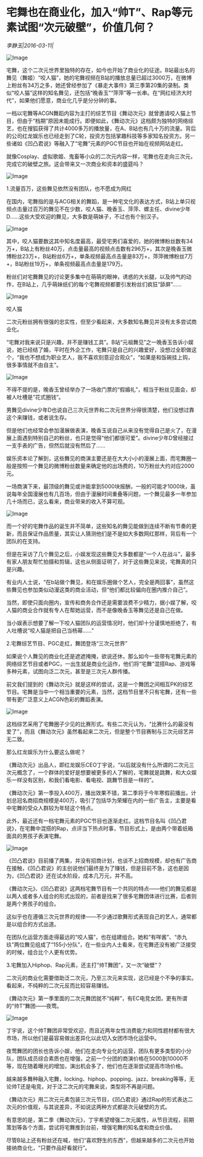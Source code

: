 # 宅舞也在商业化，加入“帅T”、Rap等元素试图“次元破壁”，价值几何？

*李静玉|2016-03-11|*

![Image](http://static.ylzbl.com/uploads/ueditor/php/upload/image/20170924/1506218336803873.jpeg)

宅舞，这个二次元世界里独特的存在，如今也开始了商业化的征途。B站最出名的舞见（舞姬）“咬人猫”，她的宅舞视频在B站的播放总量已超过3000万，在微博上粉丝有34万之多，她还曾经参加了《暴走大事件》第三季第20集的录制。类似“咬人猫”这样的知名舞见，还包括“晚香玉”“萍萍”等一长串。在“网红经济大时代”，如果他们愿意，商业化几乎是分分钟的事。

一档以宅舞等ACGN舞蹈内容为主打的综艺节目《舞动次元》就曾邀请咬人猫上节目，但由于“档期”原因未能成行。即便如此，《舞动次元》这档颇为独特的网络综艺，也在搜狐获得了共计4000多万的播放量，在A、B站也有几十万的流量。背后的公司红龙娱乐也已经走到了C轮，投资方包括掌趣科技等多家知名投资方。另一些诸如《凹凸君说》等融入了“宅舞”元素的PGC节目也开始在视频网站走红。

就像Cosplay、虚拟歌姬、鬼畜等小众的二次元内容一样，宅舞也在走向三次元，完成它的破壁之旅。这会带来又一次商业和资本的盛筵吗？

![Image](http://static.ylzbl.com/uploads/ueditor/php/upload/image/20170924/1506218517539677.jpeg)

1.流量百万，这些舞见依然没有团队，也不愿成为网红

在国内，宅舞指的是与ACG相关的舞蹈，是一种宅文化的表达方式，B站上单只视频点击量过百万的舞见不在少数，咬人猫、晚香玉、萍萍、螺主任、divine少年D……这些大受欢迎的舞见，大多数是萌妹子，不过也有个别汉子。

![Image](http://si1.go2yd.com/get-image/0Gvdfem3W3U)

其中，咬人猫要数这其中知名度最高，最受宅男们喜爱的，她的微博粉丝数有34万+，B站上有粉丝40万，点击量最高的视频点击数有296万+，其次是晚香玉微博粉丝23万+，B站粉丝6万+，单条视频最高点击量是83万+，萍萍微博粉丝7万+，B站粉丝19万+，单条视频最高点击量是179万。

粉丝们对宅舞舞见的讨论更多集中在萌萌的眼神，诱惑的大长腿，以及帅气的动作，在B站上，几乎萌妹纸们的每个宅舞视频都要引发粉丝们疯狂“舔屏”……

![Image](http://si1.go2yd.com/get-image/0GvdfhhxHxw)

咬人猫

二次元粉丝拥有很强的忠实性，但至少看起来，大多数知名舞见并没有太多尝试商业化。

“宅舞对我来说只是兴趣，并不是赚钱工具”。B站“元祖舞见”之一晚香玉告诉小娱说，她已经结了婚，平时在外企工作，宅舞只是自己的兴趣爱好，没想过全职做这个，“我也不想成为职业艺人，我不喜欢刻意迎合观众”，“如果是和饭碗挂上钩，很多事情就不由自主”。

![Image](http://si1.go2yd.com/get-image/0GvdsOu4e8G)

不得不提的是，晚香玉曾经举办了一场收门票的“假婚礼”，相当于粉丝见面会，却被人吐槽是“花式圈钱”。

男舞见divine少年D也说自己三次元世界和二次元世界分得很清楚，他们没想过靠这个来赚钱，或者说生存。

但是他们也经常会参加漫展做表演，晚香玉说自己从来没有觉得自己是火了，在漫展上面遇到特别自己的粉丝，也只是觉得“他们都很可爱”。divine少年D曾经接过一支手表的广告，但然后就没有然后了……

娱乐资本论了解到，这些舞见的商演主要还是在大大小小的漫展上面，而宅舞圈一般是按照一个舞见的微博粉丝数量来确定他的出场费的，10万粉丝大约对应2000元。

一场商演下来，最顶级的舞见或许能拿到5000块报酬，一般的可能才1000块，虽说每年全国漫展也有几百场，但由于漫展时间重叠等问题，一个舞见最多一年参加几十场而已，这么看来，商业带来的收入不算可观。

![Image](http://si1.go2yd.com/get-image/0GvdfkgPqkq)

而一个好的宅舞作品的诞生并不简单，这些知名的舞见能做到连续不断有节奏的更新，而且保证作品质量，其实让人猜测他们是不是如大多数网红那样，背后有一个团队的在支持。

但是在采访了几个舞见之后，小娱发现这些舞见大多数都是“一个人在战斗”，最多有家人朋友帮忙拍摄和剪辑，这也从侧面证明了，对于这些舞见来说，宅舞真的只是兴趣。

有业内人士说，“在b站做个舞见，和在娱乐圈做个艺人，完全是两回事”，虽然这些舞见也参加类似动漫这类的商业活动，但“他们都比较偏向在圈内推介自己”。

当然，即使只面向圈内，宣传和商务合作还是需要浪费不少精力，据小娱了解，咬人猫的商业合作就有专人在帮她运营，而不是像晚香玉等舞见还是自己在做。

当小娱表示想要了解一下咬人猫团队的运营情况时，他们却十分谨慎地拒绝了，有人吐槽说“咬人猫是把自己当杨幂……”

2.宅舞综艺节目、PGC走红，舞团登场“三次元世界”

如果说个人舞见的商业化还是遮遮掩掩，欲说还休，那么如今一些带有宅舞元素的网络综艺节目或者PGC，一出生就是商业化运作，他们将“宅舞”混搭Rap、游戏等多种元素，试图向泛二次元，甚至是三次元人群传播。

前文我们提到的《舞动次元》就是这样的尝试，这是一个舞团之间相互PK的综艺节目。宅舞是当中一个相当重要的元素，当然，这档节目里不只有宅舞，还有一些带有更广泛意义上ACGN色彩的舞蹈表演。

![Image](http://si1.go2yd.com/get-image/0GvdfoZ8AUa)

这档综艺采用了宅舞圈子少见的比赛形式。有些二次元认为，“比赛什么的最没有爱了”，而且《舞动次元》虽然看起来二次元，但是整个节目赛制与三次元综艺并无二致。

那么红龙娱乐为什么要这么做呢？

《舞动次元》出品人，即红龙娱乐CEO丁宇说，“以后就没有什么所谓的二次元三次元概念了，一个群体的爱好是想要被更多的人了解的，宅舞就是跳舞，和大众娱乐一样没有区别，和我们看电影、看电视、跳舞节目是一样的”。

《舞动次元》第一季投入400万，播出效果不错，第二季将于今年寒假前播出，计划总冠名商招商规模是400万，吸引了包括华为荣耀在内的一些广告主，主要是看中宅舞的受众人群较为年轻这个特点。

此外，最近还有一档宅舞元素的PGC节目也逐渐走红。这档节目名叫《凹凸君说》，在宅舞中混搭的Rap，点评当下热点时事，节目形式上，是由两个带着纸箱面具的男孩子表演宅舞。

![Image](http://si1.go2yd.com/get-image/0GvdfprTsK8)

《凹凸君说》目前播了两集，并没有招商计划，也谈不上招商规模，却也有广告商在接触，《凹凸君说》的主创说他们最终是为了赚钱，但是目前不急，这也是因为，《凹凸君说》还在试水阶段，成本几万元，并不高。

《舞动次元》、《凹凸君说》这两档宅舞节目有一个共同的特点——他们的舞见都是以两人或者多人组合的形式出现的，前者是找来了很多宅舞团体进行比赛，后者则是两个男孩子的组合。

这似乎也在遵循三次元世界的规律——不少通过歌舞形式表现自己的艺人，通常都是以组合的方式出道。

在团队化运营方面走得最远的“咬人猫”，也在组建组合。她和“有咩酱”、“赤九玖”两位舞见组成了“155小分队”，在一些业内人士看来，在宅舞还没有被广泛接受的时候，组合比个人更有优势。

3.宅舞加入Hiphop、Rap元素，还主打“帅T舞团”，又一次“破壁”？

二次元的商业化需要借助泛二次元，乃至三次元来实现，这已经是个不争的事实。看起来，不纯粹的二次元反而比较容易赚钱。

《舞动次元》第一季里面的二次元舞团就不“纯粹”，有EC电竞女团，更有所谓的“帅T”舞团——夜莺。

![Image](http://si1.go2yd.com/get-image/0GvdftjMNF2)

丁宇说，这个帅T舞团非常受欢迎，而且近两年女性消费能力和同性题材都有很大市场，所以他们是最容易做出差异化以此切入女团市场化运营中。

夜莺舞团的团长也告诉小娱，他们在走向专业化的运营，团队有更多类型的小分队，团队成员综合素质也在增强，之前一个分团的商演价格在5000到10000不等，现在随着曝光的增加，演出机会多了，他们也在逐渐尝试提高市场价格。

越来越多舞种融入宅舞，locking、hiphop、popping、jazz、breaking等等，无论帅T还是电竞，对于泛二次元的宅舞来说，类型将不再是问题。

《舞动次元》用二次元元素包装三次元节目，《凹凸君说》通过Rap的形式表达二次元的价值观，与其说差异，不如说这两种方式都是次元破壁的方式。

有意思的是，第二季《舞动次元》，丁宇希望增强二次元属性，从节目流程，前期策划等各个方面，尝试将宅舞推到台前，增强宅舞的知名度和商业价值。

尽管B站上还有粉丝还在喊，他们“喜欢野生的东西”，但越来越多的二次元也开始接纳商业化，“只要作品好看就行”。

